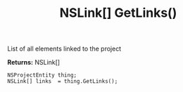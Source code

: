 ﻿---
uid: crmscript_ref_NSProjectEntity_GetLinks
title: NSLink[] GetLinks()
intellisense: NSProjectEntity.GetLinks
keywords: NSProjectEntity, GetLinks
so.topic: reference
---

List of all elements linked to the project

**Returns:** NSLink[]


```crmscript
NSProjectEntity thing;
NSLink[] links  = thing.GetLinks();
```



